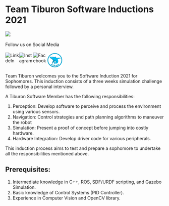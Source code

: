 # Team Tiburon Software Inductions 2021
![](images/tiburon.jpg)
<div>
Follow us on Social Media
<br/>
<br/>
<a href="https://www.linkedin.com/school/tiburonauv/">
  <img align="left" alt="LinkdeIn" width="44px" src="https://cdn.jsdelivr.net/npm/simple-icons@v3/icons/linkedin.svg" />
</a>
<a href="https://www.instagram.com/auvnitrkl/">
  <img align="left" alt="Instagram" width="44px" src="https://cdn.jsdelivr.net/npm/simple-icons@v3/icons/instagram.svg" />
</a>
<a href="https://www.facebook.com/tiburonauv">
  <img align="left" alt="Facebook" width="44px" src="https://cdn.jsdelivr.net/npm/simple-icons@v3/icons/facebook.svg" />
</a>
<a href="https://auvnitrkl.github.io/">
  <img align="left" alt="Website" width="50px" src="https://github.com/auvnitrkl/webAssets/blob/main/images/logo.png" />
</a>
</div>
<br/>
<br/>
<br/>


Team Tiburon welcomes you to the Software Induction 2021 for Sophomores. This induction consists of a three weeks simulation challenge followed by a personal interview.

A Tiburon Software Member has the following responsibilities:
1. Perception: Develop software to perceive and process the environment using various sensors.
2. Navigation: Control strategies and path planning algorithms to maneuver the robot
3. Simulation: Present a proof of concept before jumping into costly hardware.
4. Hardware Integration: Develop driver code for various peripherals.

This induction process aims to test and prepare a sophomore to undertake all the responsibilities mentioned above.

## Prerequisites:
1. Intermediate knowledge in C++, ROS, SDF/URDF scripting, and Gazebo Simulation.
3. Basic knowledge of Control Systems (PID Controller).
4. Experience in Computer Vision and OpenCV library.


